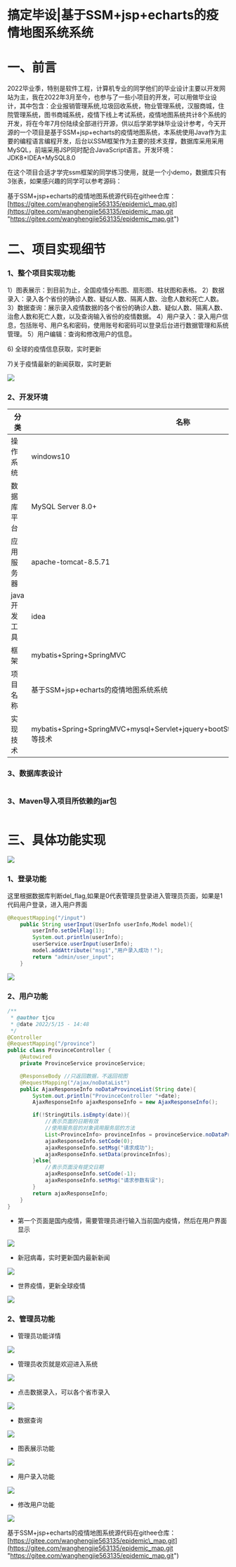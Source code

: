 # 搞定毕设|基于SSM+jsp+echarts的疫情地图系统系统

# 一、前言

&#x20;  2022毕业季，特别是软件工程，计算机专业的同学他们的毕业设计主要以开发网站为主，我在2022年3月至今，也参与了一些小项目的开发，可以用做毕业设计，其中包含：企业报销管理系统,垃圾回收系统，物业管理系统，汉服商城，住院管理系统，图书商城系统，疫情下线上考试系统，疫情地图系统共计8个系统的开发，将在今年7月份陆续全部进行开源，供以后学弟学妹毕业设计参考，今天开源的一个项目是基于SSM+jsp+echarts的疫情地图系统，本系统使用Java作为主要的编程语言编程开发，后台以SSM框架作为主要的技术支撑，数据库采用采用MySQL，前端采用JSP同时配合JavaScript语言。开发环境：JDK8+IDEA+MySQL8.0

在这个项目合适才学完ssm框架的同学练习使用，就是一个小demo，数据库只有3张表，如果感兴趣的同学可以参考源码：

基于SSM+jsp+echarts的疫情地图系统源代码在githee仓库：[https://gitee.com/wanghengjie563135/epidemic\_map.git](https://gitee.com/wanghengjie563135/epidemic_map.git "https://gitee.com/wanghengjie563135/epidemic_map.git")

# 二、项目实现细节

### 1、整个项目实现功能

1）图表展示：到目前为止，全国疫情分布图、扇形图、柱状图和表格。
2）数据录入：录入各个省份的确诊人数、疑似人数、隔离人数、治愈人数和死亡人数。
3）数据查询：展示录入疫情数据的各个省份的确诊人数、疑似人数、隔离人数、治愈人数和死亡人数，以及查询输入省份的疫情数据。
4）用户录入：录入用户信息，包括账号、用户名和密码，使用账号和密码可以登录后台进行数据管理和系统管理。
5）用户编辑：查询和修改用户的信息。

6\) 全球的疫情信息获取，实时更新

7\)关于疫情最新的新闻获取，实时更新

![](https://csdn-image.oss-cn-beijing.aliyuncs.com/img/image_V6_9-yMB12.png)

### 2、开发环境

| **分类**     | **名称**                                                     | **语种** |
| ------------ | ------------------------------------------------------------ | -------- |
| 操作系统     | windows10                                                    | 简体中文 |
| 数据库平台   | MySQL Server 8.0+                                            |          |
| 应用服务器   | apache-tomcat-8.5.71                                         |          |
| java开发工具 | idea                                                         |          |
| 框架         | mybatis+Spring+SpringMVC                                     |          |
| 项目名称     | 基于SSM+jsp+echarts的疫情地图系统系统                        |          |
| 实现技术     | mybatis+Spring+SpringMVC+mysql+Servlet+jquery+bootStrap+js+Maven+tomcat+echarts等技术 |          |

### 3、数据库表设计

```sql

```

### 3、Maven导入项目所依赖的jar包

```xml

```

# 三、具体功能实现

![](https://csdn-image.oss-cn-beijing.aliyuncs.com/img/image_H8tf6H44xO.png)

### 1、登录功能

这里根据数据库判断del\_flag,如果是0代表管理员登录进入管理员页面，如果是1代码用户登录，进入用户界面

```java
@RequestMapping("/input")
    public String userInput(UserInfo userInfo,Model model){
        userInfo.setDelFlag(1);
        System.out.println(userInfo);
        userService.userInput(userInfo);
        model.addAttribute("msg1","用户录入成功！");
        return "admin/user_input";
    }
```

![](https://csdn-image.oss-cn-beijing.aliyuncs.com/img/image_yC6B-FNbKB.png)

### 2、用户功能

```java
/**
 * @author tjcu
 * @date 2022/5/15 - 14:48
 */
@Controller
@RequestMapping("/province")
public class ProvinceController {
    @Autowired
    private ProvinceService provinceService;

    @ResponseBody //只返回数据，不返回视图
    @RequestMapping("/ajax/noDataList")
    public AjaxResponseInfo noDataProvinceList(String date){
        System.out.println("ProvinceController "+date);
        AjaxResponseInfo ajaxResponseInfo = new AjaxResponseInfo();

        if(!StringUtils.isEmpty(date)){
            //表示页面的日期有效
            //使用服务层的对象调用服务层的方法
            List<ProvinceInfo> provinceInfos = provinceService.noDataProvinceList(date);
            ajaxResponseInfo.setCode(0);
            ajaxResponseInfo.setMsg("请求成功");
            ajaxResponseInfo.setData(provinceInfos);
        }else{
            //表示页面没有提交日期
            ajaxResponseInfo.setCode(-1);
            ajaxResponseInfo.setMsg("请求参数有误");
        }
        return ajaxResponseInfo;
    }
}
```

*   第一个页面是国内疫情，需要管理员进行输入当前国内疫情，然后在用户界面显示

![](https://csdn-image.oss-cn-beijing.aliyuncs.com/img/image_ortWOG0DCL.png)

*   新冠病毒，实时更新国内最新新闻

![](https://csdn-image.oss-cn-beijing.aliyuncs.com/img/image_YDt1Aqfb7e.png)

*   世界疫情，更新全球疫情

![](https://csdn-image.oss-cn-beijing.aliyuncs.com/img/image_812hHeZEhn.png)

### 2、管理员功能

*   管理员功能详情

![](https://csdn-image.oss-cn-beijing.aliyuncs.com/img/image_vBi3rHfELG.png)

*   管理员收页就是欢迎进入系统

![](https://csdn-image.oss-cn-beijing.aliyuncs.com/img/image_QreYtNuiPL.png)

*   点击数据录入，可以各个省市录入

![](https://csdn-image.oss-cn-beijing.aliyuncs.com/img/image_Ls88gVeeBX.png)

*   数据查询

![](https://csdn-image.oss-cn-beijing.aliyuncs.com/img/image_s0UcNcChsn.png)

*   图表展示功能

![](https://csdn-image.oss-cn-beijing.aliyuncs.com/img/image_qdLthsPUZY.png)

*   用户录入功能

![](https://csdn-image.oss-cn-beijing.aliyuncs.com/img/image_6HKLAHjd3G.png)

*   修改用户功能

![](https://csdn-image.oss-cn-beijing.aliyuncs.com/img/image_n4kqjLHtc4.png)

基于SSM+jsp+echarts的疫情地图系统源代码在githee仓库：[https://gitee.com/wanghengjie563135/epidemic\_map.git](https://gitee.com/wanghengjie563135/epidemic_map.git "https://gitee.com/wanghengjie563135/epidemic_map.git")
